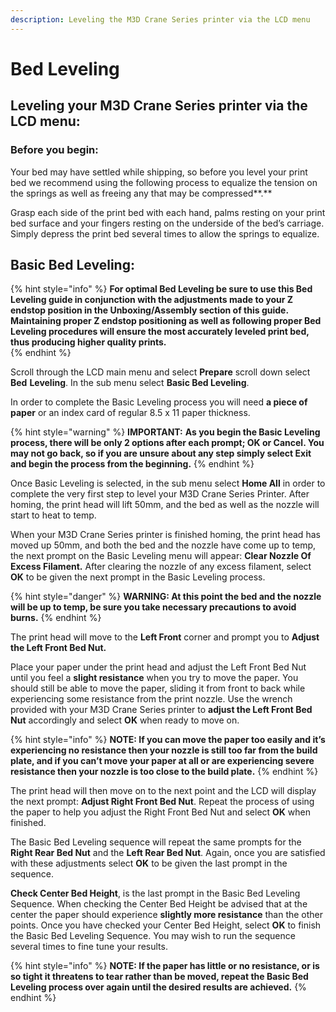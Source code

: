 ```yaml
---
description: Leveling the M3D Crane Series printer via the LCD menu
---
```


# Bed Leveling

## **Leveling your M3D Crane Series printer via the LCD menu:** 

### **Before you begin:** <a id="before-you-begin"></a>

Your bed may have settled while shipping, so before you level your print bed we recommend using the following process to equalize the tension on the springs as well as freeing any that may be compressed**.**

Grasp each side of the print bed with each hand, palms resting on your print bed surface and your fingers resting on the underside of the bed’s carriage. Simply depress the print bed several times to allow the springs to equalize.

## **Basic Bed Leveling:**  <a id="basic-bed-leveling"></a>

{% hint style="info" %}
**For optimal Bed Leveling be sure to use this Bed Leveling guide in conjunction with the adjustments made to your Z endstop position in the Unboxing/Assembly section of this guide. Maintaining proper Z endstop positioning as well as following proper Bed Leveling procedures will ensure the most accurately leveled print bed, thus producing higher quality prints.**   
{% endhint %}

Scroll through the LCD main menu and select **Prepare** scroll down select **Bed** **Leveling**. In the sub menu select **Basic Bed Leveling**. 

In order to complete the Basic Leveling process you will need **a piece of paper** or an index card of regular 8.5 x 11 paper thickness.

{% hint style="warning" %}
**IMPORTANT:** **As you begin the Basic Leveling process, there will be only 2 options after each prompt; OK or Cancel. You may not go back, so if you are unsure about any step simply select Exit and begin the process from the beginning.**
{% endhint %}

 Once Basic Leveling is selected, in the sub menu select **Home All** in order to complete the very first step to level your M3D Crane Series Printer. After homing, the print head will lift 50mm, and the bed as well as the nozzle will start to heat to temp.

When your M3D Crane Series printer is finished homing, the print head has moved up 50mm, and both the bed and the nozzle have come up to temp, the next prompt on the Basic Leveling menu will appear: **Clear Nozzle Of Excess Filament.** After clearing the nozzle of any excess filament, select **OK** to be given the next prompt in the Basic Leveling process.

{% hint style="danger" %}
**WARNING: At this point the bed and the nozzle will be up to temp, be sure you take necessary precautions to avoid burns.**
{% endhint %}

 The print head will move to the **Left Front** corner and prompt you to **Adjust the Left Front Bed Nut.**

Place your paper under the print head and adjust the Left Front Bed Nut until you feel a **slight resistance** when you try to move the paper. You should still be able to move the paper, sliding it from front to back while experiencing some resistance from the print nozzle. Use the wrench provided with your M3D Crane Series printer to **adjust the Left Front Bed Nut** accordingly and select **OK** when ready to move on.

{% hint style="info" %}
**NOTE: If you can move the paper too easily and it’s experiencing no resistance then your nozzle is still too far from the build plate, and if you can’t move your paper at all or are experiencing severe resistance then your nozzle is too close to the build plate.**
{% endhint %}

 The print head will then move on to the next point and the LCD will display the next prompt: **Adjust Right Front Bed Nut**. Repeat the process of using the paper to help you adjust the Right Front Bed Nut and select **OK** when finished.

The Basic Bed Leveling sequence will repeat the same prompts for the **Right Rear Bed Nut** and the **Left Rear Bed Nut**. Again, once you are satisfied with these adjustments select **OK** to be given the last prompt in the sequence.

**Check Center Bed Height**, is the last prompt in the Basic Bed Leveling Sequence. When checking the Center Bed Height be advised that at the center the paper should experience **slightly more resistance** than the other points. Once you have checked your Center Bed Height, select **OK** to finish the Basic Bed Leveling Sequence. You may wish to run the sequence several times to fine tune your results.

{% hint style="info" %}
**NOTE: If the paper has little or no resistance, or is so tight it threatens to tear rather than be moved, repeat the Basic Bed Leveling process over again until the desired results are achieved.**
{% endhint %}

